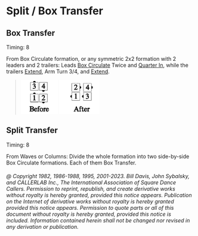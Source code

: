 
# Split / Box Transfer

## Box Transfer

Timing: 8

From Box Circulate formation, or any symmetric 2x2 formation with 2 leaders and 2
trailers: Leads [Box Circulate](../b1/circulate.md) Twice and [Quarter In](../a1/quarter_in.md), 
while the trailers [Extend](../b2/extend.md), Arm Turn 3/4, and [Extend](../b2/extend.md).

> 
> ![alt](box_transfer-1.png)
> ![alt](box_transfer-2.png)
>

## Split Transfer

Timing: 8

From Waves or Columns: Divide the whole formation into two side-by-side Box Circulate
formations. Each of them Box Transfer.

###### @ Copyright 1982, 1986-1988, 1995, 2001-2023. Bill Davis, John Sybalsky, and CALLERLAB Inc., The International Association of Square Dance Callers. Permission to reprint, republish, and create derivative works without royalty is hereby granted, provided this notice appears. Publication on the Internet of derivative works without royalty is hereby granted provided this notice appears. Permission to quote parts or all of this document without royalty is hereby granted, provided this notice is included. Information contained herein shall not be changed nor revised in any derivation or publication.
